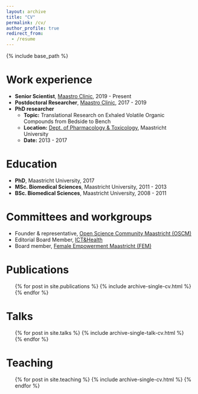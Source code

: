```yaml
---
layout: archive
title: "CV"
permalink: /cv/
author_profile: true
redirect_from:
  - /resume
---
```


{% include base_path %}

Work experience
======
* **Senior Scientist**, [Maastro Clinic](http://maastro.nl), 2019 - Present
* **Postdoctoral Researcher**, [Maastro Clinic](http://maastro.nl), 2017 - 2019
* **PhD researcher**
  * **Topic:** Translational Research on Exhaled Volatile Organic Compounds from Bedside to Bench
  * **Location:** [Dept. of Pharmacology & Toxicology](https://phartox.nl/), Maastricht University 
  * **Date:** 2013 - 2017

Education
======
* **PhD**, Maastricht University, 2017
* **MSc. Biomedical Sciences**, Maastricht University, 2011 - 2013
* **BSc. Biomedical Sciences**, Maastricht University, 2008 - 2011

Committees and workgroups
======
* Founder & representative, [Open Science Community Maastricht (OSCM)](http://twitter.com/oscmaastricht)
* Editorial Board Member, [ICT&Health](https://www.icthealth.nl/redactieraad/rianne-fijten/)
* Board member, [Female Empowerment Maastricht (FEM)](https://www.maastrichtuniversity.nl/about-um/diversity-inclusivity/di-organisations/fem-female-empowerment-maastricht-university)


Publications
======
  <ul>{% for post in site.publications %}
    {% include archive-single-cv.html %}
  {% endfor %}</ul>
  
Talks
======
  <ul>{% for post in site.talks %}
    {% include archive-single-talk-cv.html %}
  {% endfor %}</ul>
  
Teaching
======
  <ul>{% for post in site.teaching %}
    {% include archive-single-cv.html %}
  {% endfor %}</ul>
  